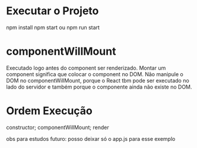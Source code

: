 

# Executar o Projeto
npm install
npm start ou npm run start

# componentWillMount
Executado logo antes do component ser renderizado.
Montar um component significa que colocar o component no DOM.
Não manipule o DOM no componentWillMount, porque o React tbm pode
ser executado no lado do servidor e também porque o componente ainda
não existe no DOM.

# Ordem Execução
constructor;
componentWillMount;
render

obs para estudos futuro: posso deixar só o app.js para esse exemplo